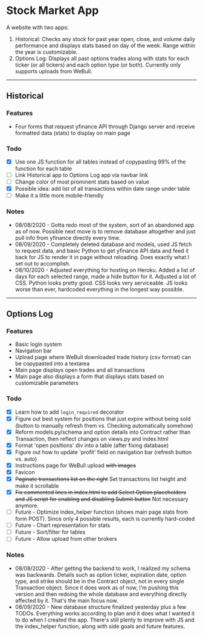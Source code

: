 # Stock Market App
A website with two apps:
1. Historical: Checks any stock for past year open, close, and volume daily performance and displays stats based on day of the week.
    Range within the year is customizable.
2. Options Log: Displays all past options trades along with stats for each ticker (or all tickers) and each option type (or both).
    Currently only supports uploads from WeBull.
---
## Historical
### Features
- Four forms that request yfinance API through Django server and receive formatted data (stats) to display on main page
### Todo
- [x] Use one JS function for all tables instead of copypasting 99% of the function for each table
- [ ] Link Historical app to Options Log app via navbar link
- [ ] Change color of most prominent stats based on value
- [x] Possible idea: add list of all transactions within date range under table
- [ ] Make it a little more mobile-friendly
### Notes
 - 08/08/2020 - Gotta redo most of the system, sort of an abandoned app as of now. Possible next move is to remove database altogether and just pull info from yfinance directly every time.
 - 08/09/2020 - Completely deleted database and models, used JS fetch to request data, and basic Python to get yfinance API data and feed it back for JS to render it in page without reloading. Does exactly what I set out to accomplish.
 - 08/10/2020 - Adjusted everything for hosting on Heroku. Added a list of days for each selected range, made a hide button for it. Adjusted a lot of CSS. Python looks pretty good. CSS looks very serviceable. JS looks worse than ever, hardcoded everything in the longest way possible.

---
## Options Log
### Features
- Basic login system
- Navigation bar
- Upload page where WeBull downloaded trade history (csv format) can be copypasted into a textarea
- Main page displays open trades and all transactions
- Main page also displays a form that displays stats based on customizable parameters
### Todo
- [x] Learn how to add `login_required` decorator
- [x] Figure out best system for positions that just expire without being sold (button to manually refresh them vs. Checking automatically somehow)
- [x] Reform models.py/schema and option details into Contract rather than Transaction, then reflect changes on views.py and index.html
- [x] Format 'open positions' div into a table (after fixing database)
- [x] Figure out how to update 'profit' field on navigation bar (refresh button vs. auto)
- [x] Instructions page for WeBull upload ~~with images~~
- [x] Favicon
- [x] ~~Paginate transactions list on the right~~ Set transactions list height and make it scrollable
- [x] ~~Fix commented lines in index.html to add Select Option placeholders and JS script for enabling and disabling Submit button~~ Not necessary anymore.
- [ ] Future - Optimize index_helper function (shows main page stats from form POST). Since only 4 possible results, each is currently hard-coded
- [ ] Future - Chart representation for stats
- [ ] Future - Sort/filter for tables
- [ ] Future - Allow upload from other brokers
### Notes
 - 08/08/2020 - After getting the backend to work, I realized my schema was backwards. Details such as option ticker, expiration date, option type, and strike should be in the Contract object, not in every single Transaction object. Since it does work as of now, I'm pushing this version and then redoing the whole database and everything directly affected by it. That's the main focus now.
 - 08/09/2020 - New database structure finalized yesterday plus a few TODOs. Everything works according to plan and it does what I wanted it to do when I created the app. There's still plenty to improve with JS and the index_helper function, along with side goals and future features.